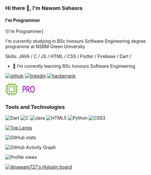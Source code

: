 ### Hi there 👋, I'm Nawam Sahasra
#### I'm Programmer
![I'm Programmer]

I'm currently studying in BSc honours Software Engineering degree programme at NSBM Green University

Skills: JAVA / C / JS / HTML / CSS / Flutter / Firebase / Dart / 

- 🌱 I’m currently learning BSc honours Software Engineering 


[<img src='https://cdn.jsdelivr.net/npm/simple-icons@3.0.1/icons/github.svg' alt='github' height='40'>](https://github.com/nawam727)  [<img src='https://cdn.jsdelivr.net/npm/simple-icons@3.0.1/icons/linkedin.svg' alt='linkedin' height='40'>](https://www.linkedin.com/in/nawamsahasra/)  [<img src='https://cdn.jsdelivr.net/npm/simple-icons@3.0.1/icons/hackerrank.svg' alt='hackerrank' height='40'>](https://www.hackerrank.com/dashboard)  

<a href='https://docs.github.com/en/developers'><img src='https://raw.githubusercontent.com/acervenky/animated-github-badges/master/assets/devbadge.gif' width='40' height='40'></a> <a href='https://github.com/pricing'><img src='https://raw.githubusercontent.com/acervenky/animated-github-badges/master/assets/pro.gif' width='40' height='40'></a> 

### Tools and Technologies

![Dart](https://img.shields.io/badge/dart-%230175C2.svg?style=for-the-badge&logo=dart&logoColor=white)
![C](https://img.shields.io/badge/c-%2300599C.svg?style=for-the-badge&logo=c&logoColor=white)
![Java](https://img.shields.io/badge/java-%23ED8B00.svg?style=for-the-badge&logo=java&logoColor=white)
![HTML5](https://img.shields.io/badge/html5-%23E34F26.svg?style=for-the-badge&logo=html5&logoColor=white)
![Python](https://img.shields.io/badge/python-3670A0?style=for-the-badge&logo=python&logoColor=ffdd54)
![CSS3](https://img.shields.io/badge/css3-%231572B6.svg?style=for-the-badge&logo=css3&logoColor=white)


[![Top Langs](https://github-readme-stats.vercel.app/api/top-langs/?username=nawam727)](https://github.com/anuraghazra/github-readme-stats)

![GitHub stats](https://github-readme-stats.vercel.app/api?username=nawam727&show_icons=true)  

![GitHub Activity Graph](https://activity-graph.herokuapp.com/graph?username=nawam727)  

![Profile views](https://gpvc.arturio.dev/nawam727)    

[![@nawam727's Holopin board](https://holopin.me/nawam727)](https://holopin.io/@nawam727)
